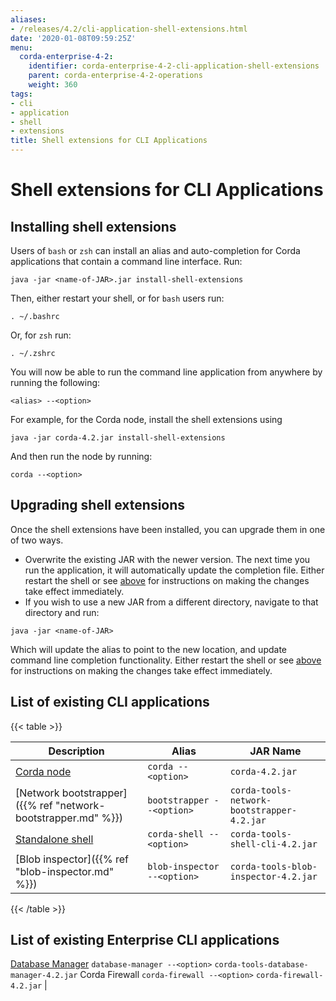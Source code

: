 ```yaml
---
aliases:
- /releases/4.2/cli-application-shell-extensions.html
date: '2020-01-08T09:59:25Z'
menu:
  corda-enterprise-4-2:
    identifier: corda-enterprise-4-2-cli-application-shell-extensions
    parent: corda-enterprise-4-2-operations
    weight: 360
tags:
- cli
- application
- shell
- extensions
title: Shell extensions for CLI Applications
---
```



# Shell extensions for CLI Applications



## Installing shell extensions

Users of `bash` or `zsh` can install an alias and auto-completion for Corda applications that contain a command line interface. Run:

```shell
java -jar <name-of-JAR>.jar install-shell-extensions
```

Then, either restart your shell, or for `bash` users run:

```shell
. ~/.bashrc
```

Or, for `zsh` run:

```shell
. ~/.zshrc
```

You will now be able to run the command line application from anywhere by running the following:

```shell
<alias> --<option>
```

For example, for the Corda node, install the shell extensions using

```shell
java -jar corda-4.2.jar install-shell-extensions
```

And then run the node by running:

```shell
corda --<option>
```


## Upgrading shell extensions

Once the shell extensions have been installed, you can upgrade them in one of two ways.


* Overwrite the existing JAR with the newer version. The next time you run the application, it will automatically update
the completion file. Either restart the shell or see [above](#installing-shell-extensions) for instructions
on making the changes take effect immediately.
* If you wish to use a new JAR from a different directory, navigate to that directory and run:

```shell
java -jar <name-of-JAR>
```

Which will update the alias to point to the new location, and update command line completion functionality. Either
restart the shell or see [above](#installing-shell-extensions) for instructions on making the changes take effect immediately.


## List of existing CLI applications


{{< table >}}

|Description|Alias|JAR Name|
|---------------------------------------------------------|------------------------------|----------------------------------------------------------|
|[Corda node](running-a-node.html#starting-an-individual-corda-node)|`corda --<option>`|`corda-4.2.jar`|
|[Network bootstrapper]({{% ref "network-bootstrapper.md" %}})|`bootstrapper --<option>`|`corda-tools-network-bootstrapper-4.2.jar`|
|[Standalone shell](shell.html#standalone-shell)|`corda-shell --<option>`|`corda-tools-shell-cli-4.2.jar`|
|[Blob inspector]({{% ref "blob-inspector.md" %}})|`blob-inspector --<option>`|`corda-tools-blob-inspector-4.2.jar`|

{{< /table >}}


## List of existing Enterprise CLI applications

[Database Manager](database-management.md)                `database-manager --<option>`  `corda-tools-database-manager-4.2.jar`
Corda Firewall          `corda-firewall --<option>`    `corda-firewall-4.2.jar`                                 |

